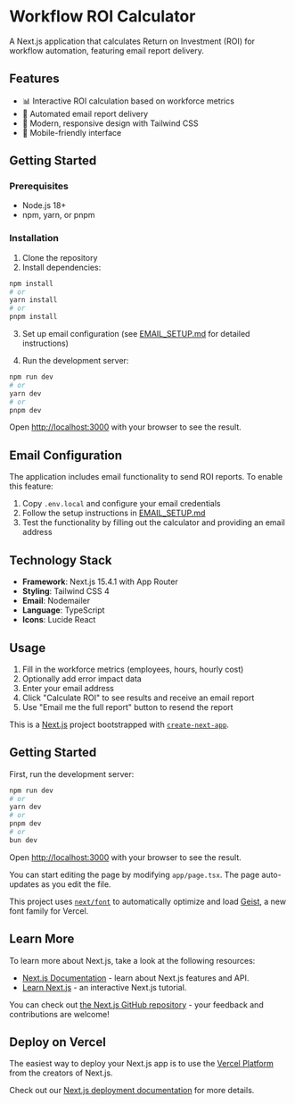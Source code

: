 # Workflow ROI Calculator

A Next.js application that calculates Return on Investment (ROI) for workflow automation, featuring email report delivery.

## Features

- 📊 Interactive ROI calculation based on workforce metrics
- 📧 Automated email report delivery
- 🎨 Modern, responsive design with Tailwind CSS
- 📱 Mobile-friendly interface

## Getting Started

### Prerequisites

- Node.js 18+
- npm, yarn, or pnpm

### Installation

1. Clone the repository
2. Install dependencies:

```bash
npm install
# or
yarn install
# or
pnpm install
```

3. Set up email configuration (see [EMAIL_SETUP.md](./EMAIL_SETUP.md) for detailed instructions)

4. Run the development server:

```bash
npm run dev
# or
yarn dev
# or
pnpm dev
```

Open [http://localhost:3000](http://localhost:3000) with your browser to see the result.

## Email Configuration

The application includes email functionality to send ROI reports. To enable this feature:

1. Copy `.env.local` and configure your email credentials
2. Follow the setup instructions in [EMAIL_SETUP.md](./EMAIL_SETUP.md)
3. Test the functionality by filling out the calculator and providing an email address

## Technology Stack

- **Framework**: Next.js 15.4.1 with App Router
- **Styling**: Tailwind CSS 4
- **Email**: Nodemailer
- **Language**: TypeScript
- **Icons**: Lucide React

## Usage

1. Fill in the workforce metrics (employees, hours, hourly cost)
2. Optionally add error impact data
3. Enter your email address
4. Click "Calculate ROI" to see results and receive an email report
5. Use "Email me the full report" button to resend the report

This is a [Next.js](https://nextjs.org) project bootstrapped with [`create-next-app`](https://nextjs.org/docs/app/api-reference/cli/create-next-app).

## Getting Started

First, run the development server:

```bash
npm run dev
# or
yarn dev
# or
pnpm dev
# or
bun dev
```

Open [http://localhost:3000](http://localhost:3000) with your browser to see the result.

You can start editing the page by modifying `app/page.tsx`. The page auto-updates as you edit the file.

This project uses [`next/font`](https://nextjs.org/docs/app/building-your-application/optimizing/fonts) to automatically optimize and load [Geist](https://vercel.com/font), a new font family for Vercel.

## Learn More

To learn more about Next.js, take a look at the following resources:

- [Next.js Documentation](https://nextjs.org/docs) - learn about Next.js features and API.
- [Learn Next.js](https://nextjs.org/learn) - an interactive Next.js tutorial.

You can check out [the Next.js GitHub repository](https://github.com/vercel/next.js) - your feedback and contributions are welcome!

## Deploy on Vercel

The easiest way to deploy your Next.js app is to use the [Vercel Platform](https://vercel.com/new?utm_medium=default-template&filter=next.js&utm_source=create-next-app&utm_campaign=create-next-app-readme) from the creators of Next.js.

Check out our [Next.js deployment documentation](https://nextjs.org/docs/app/building-your-application/deploying) for more details.
